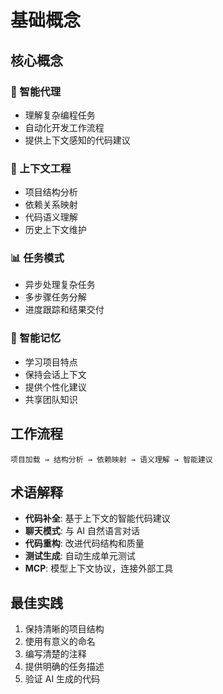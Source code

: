 # 基础概念

## 核心概念

### 🤖 智能代理
- 理解复杂编程任务
- 自动化开发工作流程
- 提供上下文感知的代码建议

### 🧠 上下文工程
- 项目结构分析
- 依赖关系映射  
- 代码语义理解
- 历史上下文维护

### 📊 任务模式
- 异步处理复杂任务
- 多步骤任务分解
- 进度跟踪和结果交付

### 💾 智能记忆
- 学习项目特点
- 保持会话上下文
- 提供个性化建议
- 共享团队知识

## 工作流程

```
项目加载 → 结构分析 → 依赖映射 → 语义理解 → 智能建议
```

## 术语解释

- **代码补全**: 基于上下文的智能代码建议
- **聊天模式**: 与 AI 自然语言对话
- **代码重构**: 改进代码结构和质量
- **测试生成**: 自动生成单元测试
- **MCP**: 模型上下文协议，连接外部工具

## 最佳实践

1. 保持清晰的项目结构
2. 使用有意义的命名
3. 编写清楚的注释
4. 提供明确的任务描述
5. 验证 AI 生成的代码